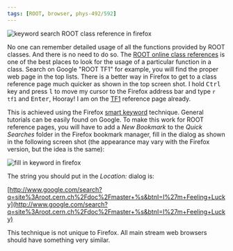 ```yaml
---
tags: [ROOT, browser, phys-492/592]
---
```


![keyword search ROOT class reference in firefox]({{site.ina}}/keywordSearchInFirefox.png)

No one can remember detailed usage of all the functions provided by ROOT classes. And there is no need to do so. The [ROOT online class references](https://root.cern.ch/root/html/ClassIndex.html) is one of the best places to look for the usage of a particular function in a class. Search on Google "ROOT TF1" for example, you will find the proper web page in the top lists. There is a better way in Firefox to get to a class reference page much quicker as shown in the top screen shot. I hold <kbd>Ctrl</kbd> key and press <kbd>l</kbd> to move my cursor to the Firefox address bar and type `r tf1` and <kbd>Enter</kbd>, Hooray! I am on the [TF1][] reference page already.

This is achieved using the Firefox [smart keyword][] technique. General tutorials can be easily found on Google. To make this work for ROOT reference pages, you will have to add a *New Bookmark* to the *Quick Searches* folder in the Firefox bookmark manager, fill in the dialog as shown in the following screen shot (the appearance may vary with the Firefox version, but the idea is the same):

![fill in keyword in firefox]({{site.ina}}/AddKeywordInFirefox.png)

The string you should put in the *Location:* dialog is:

[http://www.google.com/search?q=site%3Aroot.cern.ch%2Fdoc%2Fmaster+%s&btnI=I%27m+Feeling+Lucky](http://www.google.com/search?q=site%3Aroot.cern.ch%2Fdoc%2Fmaster+%s&btnI=I%27m+Feeling+Lucky)

This technique is not unique to Firefox. All main stream web browsers should have something very similar.

[TF1]:https://root.cern.ch/doc/master/classTF1.html
[smart keyword]:http://johnbokma.com/firefox/keymarks-explained.html

